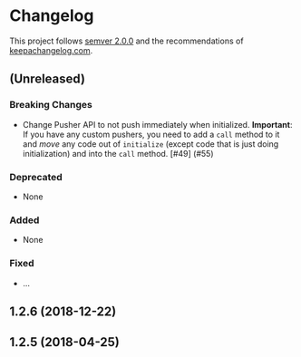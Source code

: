 # Changelog

This project follows [semver 2.0.0](http://semver.org/spec/v2.0.0.html) and the
recommendations of [keepachangelog.com](http://keepachangelog.com/).

## (Unreleased)

### Breaking Changes

- Change Pusher API to not push immediately when initialized. **Important**: If you have any custom
  pushers, you need to add a `call` method to it and *move* any code out of `initialize` (except
  code that is just doing initialization) and into the `call` method. [#49] (#55)

### Deprecated

- None

### Added

- None

### Fixed

- ...

## 1.2.6 (2018-12-22)

## 1.2.5 (2018-04-25)
